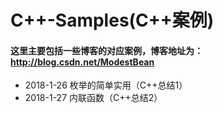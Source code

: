# C++-Samples(C++案例)

#### 这里主要包括一些博客的对应案例，博客地址为：<http://blog.csdn.net/ModestBean>

- 2018-1-26 枚举的简单实用（C++总结1）
- 2018-1-27 内联函数（C++总结2）

